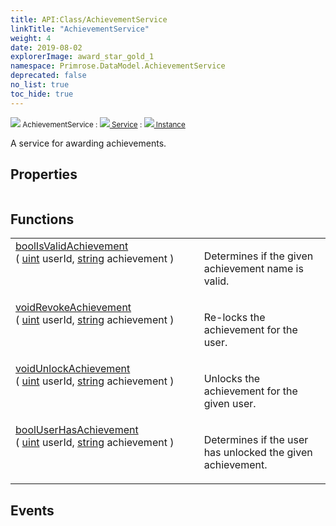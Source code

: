```yaml
---
title: API:Class/AchievementService
linkTitle: "AchievementService"
weight: 4
date: 2019-08-02
explorerImage: award_star_gold_1
namespace: Primrose.DataModel.AchievementService
deprecated: false
no_list: true
toc_hide: true
---
```

<small class="inheritance">
<span class="" href="/docs/api-reference/Class/AchievementService"><img src="/icons/silk/award_star_gold_1.png"/>&nbsp;AchievementService</span>&nbsp;:&nbsp;<a class="" href="/docs/api-reference/Class/Service"><img src="/icons/silk/default.png"/>&nbsp;Service</a>&nbsp;:&nbsp;<a class="" href="/docs/api-reference/Class/Instance"><img src="/icons/silk/default.png"/>&nbsp;Instance</a></small>
<p class="summary">

A service for awarding achievements.

</p>
 
## Properties
 
<table class="studiohide">
<tbody>
</tbody>
</table>
 
## Functions
 
<table class="studiohide">
<tbody>
<tr class="function-row ">
<td style="vertical-align:top;white-space:normal;">
<div>
<a class="type" href="/docs/api-reference/System/Primitives#boolean">bool</a><span class="method-body" style="text-indent: -2em;"><a class="method-name  " href="IsValidAchievement">IsValidAchievement</a></span><span style="display: inline-block">( <span class="param" style="white-space: nowrap"><a class="type" href="/docs/api-reference/System/Primitives#uint32">uint</a> userId, <a class="type" href="/docs/api-reference/System/string">string</a> achievement</span> )</span></span></div></td>
<td style="vertical-align:top;white-space:normal;">
<p>
Determines if the given achievement name is valid.
</p></td>
</tr>

<tr class="function-row ">
<td style="vertical-align:top;white-space:normal;">
<div>
<a class="type" href="/docs/api-reference/System/void">void</a><span class="method-body" style="text-indent: -2em;"><a class="method-name  " href="RevokeAchievement">RevokeAchievement</a></span><span style="display: inline-block">( <span class="param" style="white-space: nowrap"><a class="type" href="/docs/api-reference/System/Primitives#uint32">uint</a> userId, <a class="type" href="/docs/api-reference/System/string">string</a> achievement</span> )</span></span></div></td>
<td style="vertical-align:top;white-space:normal;">
<p>
Re-locks the achievement for the user.
</p></td>
</tr>

<tr class="function-row ">
<td style="vertical-align:top;white-space:normal;">
<div>
<a class="type" href="/docs/api-reference/System/void">void</a><span class="method-body" style="text-indent: -2em;"><a class="method-name  " href="UnlockAchievement">UnlockAchievement</a></span><span style="display: inline-block">( <span class="param" style="white-space: nowrap"><a class="type" href="/docs/api-reference/System/Primitives#uint32">uint</a> userId, <a class="type" href="/docs/api-reference/System/string">string</a> achievement</span> )</span></span></div></td>
<td style="vertical-align:top;white-space:normal;">
<p>
Unlocks the achievement for the given user.
</p></td>
</tr>

<tr class="function-row ">
<td style="vertical-align:top;white-space:normal;">
<div>
<a class="type" href="/docs/api-reference/System/Primitives#boolean">bool</a><span class="method-body" style="text-indent: -2em;"><a class="method-name  " href="UserHasAchievement">UserHasAchievement</a></span><span style="display: inline-block">( <span class="param" style="white-space: nowrap"><a class="type" href="/docs/api-reference/System/Primitives#uint32">uint</a> userId, <a class="type" href="/docs/api-reference/System/string">string</a> achievement</span> )</span></span></div></td>
<td style="vertical-align:top;white-space:normal;">
<p>
Determines if the user has unlocked the given achievement.
</p></td>
</tr>

</tbody>
</table>
 
## Events
 
<table class="studiohide">
<tbody>
</tbody>
</table>
<b>
</b>
<div class="inheritors">
<ul class="root">
</ul>
</div>
